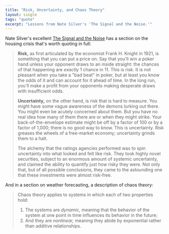 ```yaml
---
title: "Risk, Uncertainty, and Chaos Theory"
layout: single
tags: "quote"
excerpt: "Lessons from Nate Silver's 'The Signal and the Noise.'"
---
```


Nate Silver's excellent [The Signal and the Noise](https://www.amazon.com/Signal-Noise-Many-Predictions-Fail-but/dp/0143125087)
has a section on the housing crisis that's worth quoting in full:

> **Risk,** as first articulated by the economist Frank H. Knight in 1921, is something that you can put a price on. Say that you'll win a poker hand unless your opponent draws to an inside straight: the chances of that happening are *exactly* 1 chance in 11. This is risk. It is not pleasant when you take a "bad beat" in poker, but at least you know the odds of it and can account for it ahead of time. In the long run, you'll make a profit from your opponents making desperate draws with insufficient odds.
>
> **Uncertainty,** on the other hand, is risk that is hard to measure. You might have some vague awareness of the demons lurking out there. You might even be acutely concerned about them. But you have no real idea how many of them there are or when they might strike. Your back-of-the-envelope estimate might be off by a factor of 100 or by a factor of 1,000; there is no good way to know. This is uncertainty. Risk greases the wheels of a free-market economy; uncertainty grinds them to a halt.
>
> The alchemy that the ratings agencies performed was to spin uncertainty into what looked and felt like risk. They took highly novel securities, subject to an enormous amount of systemic uncertainty, and claimed the ability to quantify just how risky they were. Not only that, but of all possible conclusions, they came to the astounding one that these investments were almost risk-free.

And in a section on weather forecasting, a description of chaos theory:
> Chaos theory applies to systems in which each of two properties hold:
>1. The systems are *dynamic,* meaning that the behavior of the system at one point in time influences its behavior in the future;
>2. And they are *nonlinear,* meaning they abide by exponential rather than additive relationships.
